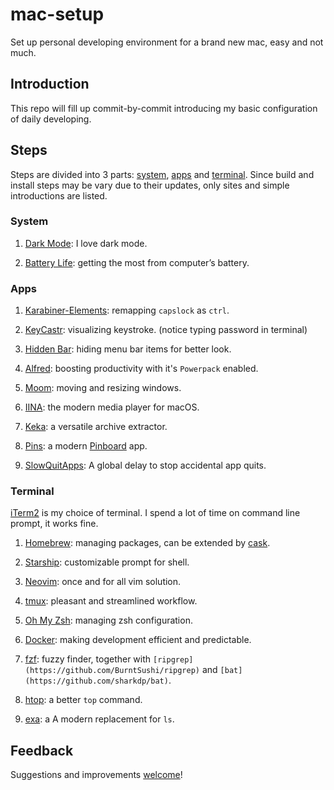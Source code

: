 
# mac-setup

Set up personal developing environment for a brand new mac, easy and not much.

## Introduction

This repo will fill up commit-by-commit introducing my basic configuration of
daily developing.

## Steps

Steps are divided into 3 parts: [system](#System), [apps](#Apps) and
[terminal](#Terminal). Since build and install steps may be vary due to their
updates, only sites and simple introductions are listed.

### System

 1. [Dark Mode](https://support.apple.com/en-us/HT208976): I love dark mode.

 2. [Battery Life](https://support.apple.com/en-us/HT204054): getting the most from computer’s battery.

### Apps

 1. [Karabiner-Elements](https://karabiner-elements.pqrs.org): remapping `capslock` as `ctrl`.

 2. [KeyCastr](https://github.com/keycastr/keycastr): visualizing keystroke. (notice typing password in terminal)

 3. [Hidden Bar](https://github.com/dwarvesf/hidden): hiding menu bar items for better look.

 4. [Alfred](https://www.alfredapp.com): boosting productivity with it's `Powerpack` enabled.

 5. [Moom](https://manytricks.com/moom/): moving and resizing windows.

 6. [IINA](https://iina.io): the modern media player for macOS.

 7. [Keka](https://www.keka.io): a versatile archive extractor.

 8. [Pins](https://get-pins.app): a modern [Pinboard](https://pinboard.in) app.

 9. [SlowQuitApps](https://github.com/dteoh/SlowQuitApps): A global delay to stop accidental app quits.

### Terminal

[iTerm2](https://iterm2.com) is my choice of terminal. I spend a lot of time
on command line prompt, it works fine.

 1. [Homebrew](https://brew.sh): managing packages, can be extended by [cask](https://formulae.brew.sh/cask/).

 2. [Starship](https://github.com/starship/starship): customizable prompt for shell.

 3. [Neovim](https://neovim.io): once and for all vim solution.

 4. [tmux](https://github.com/tmux/tmux): pleasant and streamlined workflow.

 5. [Oh My Zsh](https://github.com/ohmyzsh/ohmyzsh): managing zsh configuration.

 6. [Docker](https://github.com/ohmyzsh/ohmyzsh): making development efficient and predictable.

 7. [fzf](https://github.com/junegunn/fzf): fuzzy finder, together with `[ripgrep](https://github.com/BurntSushi/ripgrep)` and `[bat](https://github.com/sharkdp/bat)`.

 8. [htop](https://github.com/hishamhm/htop): a better `top` command.

 9. [exa](https://github.com/ogham/exa): a A modern replacement for `ls`.

## Feedback

Suggestions and improvements [welcome](https://github.com/kxdc/mac-setup/issues)!

